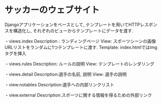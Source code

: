 # サッカーのウェブサイト

Djangoアプリケーションをベースとして, テンプレートを用いてHTTPレスポンスを構造化し, それぞれのビューからテンプレートにデータを渡す.

・views.index
Description : ランディングページ
View: スポーツシーンの画像URLリストをランダムに1つテンプレートに渡す.
Template: index.htmlではimgタグを挿入

・views.rules
Description: ルールの説明
View: テンプレートのレンダリング

・views.detail
Description:選手の名前, 説明
View: 選手の説明

・view.notables
Description:選手への内部リンクリスト

・view.external
Description:スポーツに関する情報を得るための外部リンク
